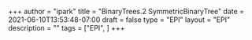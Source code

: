 +++
author = "ipark"
title = "BinaryTrees.2 SymmetricBinaryTree"
date =  2021-06-10T13:53:48-07:00
draft =  false
type = "EPI"
layout = "EPI"
description = ""
tags = ["EPI", 
]
+++
